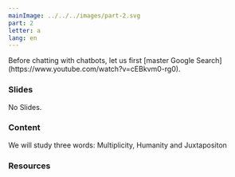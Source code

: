 ```yaml
---
mainImage: ../../../images/part-2.svg
part: 2
letter: a
lang: en
---
```


<div class="content">
Before chatting with chatbots, let us first [master Google Search](https://www.youtube.com/watch?v=cEBkvm0-rg0).

### Slides
No Slides.

### Content
We will study three words: Multiplicity, Humanity and Juxtapositon

### Resources

</div>

